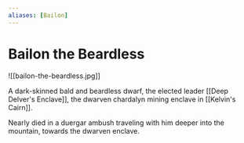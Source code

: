 ```yaml
---
aliases: [Bailon]
---
```

# Bailon the Beardless

![[bailon-the-beardless.jpg]]

A dark-skinned bald and beardless dwarf, the elected leader [[Deep Delver's Enclave]], the dwarven chardalyn mining enclave in [[Kelvin's Cairn]].

Nearly died in a duergar ambush traveling with him deeper into the mountain, towards the dwarven enclave.